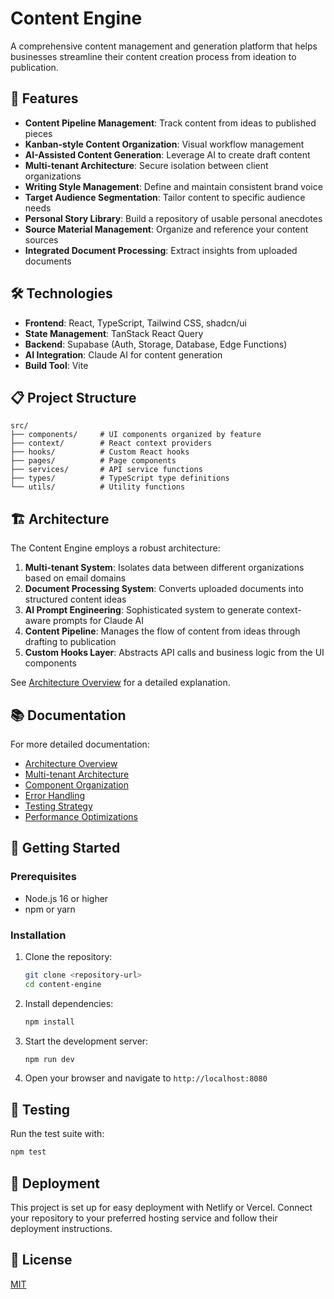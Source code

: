 
# Content Engine

A comprehensive content management and generation platform that helps businesses streamline their content creation process from ideation to publication.

## 🚀 Features

- **Content Pipeline Management**: Track content from ideas to published pieces
- **Kanban-style Content Organization**: Visual workflow management
- **AI-Assisted Content Generation**: Leverage AI to create draft content
- **Multi-tenant Architecture**: Secure isolation between client organizations
- **Writing Style Management**: Define and maintain consistent brand voice
- **Target Audience Segmentation**: Tailor content to specific audience needs
- **Personal Story Library**: Build a repository of usable personal anecdotes
- **Source Material Management**: Organize and reference your content sources
- **Integrated Document Processing**: Extract insights from uploaded documents

## 🛠️ Technologies

- **Frontend**: React, TypeScript, Tailwind CSS, shadcn/ui
- **State Management**: TanStack React Query
- **Backend**: Supabase (Auth, Storage, Database, Edge Functions)
- **AI Integration**: Claude AI for content generation
- **Build Tool**: Vite

## 📋 Project Structure

```
src/
├── components/     # UI components organized by feature
├── context/        # React context providers
├── hooks/          # Custom React hooks
├── pages/          # Page components
├── services/       # API service functions
├── types/          # TypeScript type definitions
└── utils/          # Utility functions
```

## 🏗️ Architecture

The Content Engine employs a robust architecture:

1. **Multi-tenant System**: Isolates data between different organizations based on email domains
2. **Document Processing System**: Converts uploaded documents into structured content ideas
3. **AI Prompt Engineering**: Sophisticated system to generate context-aware prompts for Claude AI
4. **Content Pipeline**: Manages the flow of content from ideas through drafting to publication
5. **Custom Hooks Layer**: Abstracts API calls and business logic from the UI components

See [Architecture Overview](./src/docs/architecture-overview.md) for a detailed explanation.

## 📚 Documentation

For more detailed documentation:

- [Architecture Overview](./src/docs/architecture-overview.md)
- [Multi-tenant Architecture](./src/docs/multi-tenant-architecture.md)
- [Component Organization](./src/docs/component-organization.md)
- [Error Handling](./src/docs/error-handling.md)
- [Testing Strategy](./src/docs/testing-strategy.md)
- [Performance Optimizations](./src/docs/performance-optimizations.md)

## 🚦 Getting Started

### Prerequisites

- Node.js 16 or higher
- npm or yarn

### Installation

1. Clone the repository:
   ```bash
   git clone <repository-url>
   cd content-engine
   ```

2. Install dependencies:
   ```bash
   npm install
   ```

3. Start the development server:
   ```bash
   npm run dev
   ```

4. Open your browser and navigate to `http://localhost:8080`

## 🧪 Testing

Run the test suite with:

```bash
npm test
```

## 🚀 Deployment

This project is set up for easy deployment with Netlify or Vercel. Connect your repository to your preferred hosting service and follow their deployment instructions.

## 📝 License

[MIT](LICENSE)
